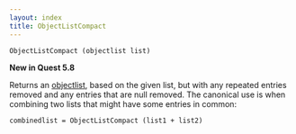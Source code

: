 ```yaml
---
layout: index
title: ObjectListCompact
---
```


    ObjectListCompact (objectlist list)

**New in Quest 5.8**    

Returns an [objectlist](../types/list.html), based on the given list, but with any repeated entries removed and any entries that are null removed. The canonical use is when combining two lists that might have some entries in common:

```
combinedlist = ObjectListCompact (list1 + list2)
```
